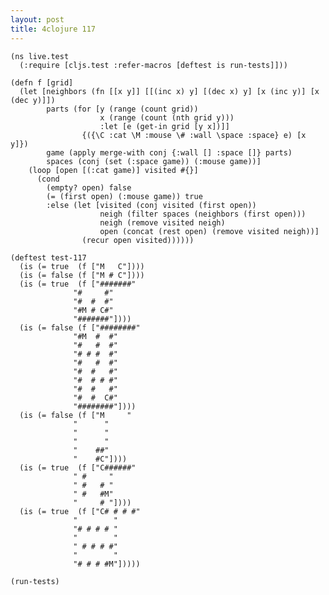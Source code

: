 ```yaml
---
layout: post
title: 4clojure 117
---
```


<pre><code class="language-klipse">(ns live.test
  (:require [cljs.test :refer-macros [deftest is run-tests]]))
  
(defn f [grid]
  (let [neighbors (fn [[x y]] [[(inc x) y] [(dec x) y] [x (inc y)] [x (dec y)]])
        parts (for [y (range (count grid))
                    x (range (count (nth grid y)))
                    :let [e (get-in grid [y x])]]
                {({\C :cat \M :mouse \# :wall \space :space} e) [x y]})
        game (apply merge-with conj {:wall [] :space []} parts)
        spaces (conj (set (:space game)) (:mouse game))]
    (loop [open [(:cat game)] visited #{}]
      (cond
        (empty? open) false
        (= (first open) (:mouse game)) true
        :else (let [visited (conj visited (first open))
                    neigh (filter spaces (neighbors (first open)))
                    neigh (remove visited neigh)
                    open (concat (rest open) (remove visited neigh))]
                (recur open visited))))))

(deftest test-117
  (is (= true  (f ["M   C"])))
  (is (= false (f ["M # C"])))
  (is (= true  (f ["#######"
              "#     #"
              "#  #  #"
              "#M # C#"
              "#######"])))
  (is (= false (f ["########"
              "#M  #  #"
              "#   #  #"
              "# # #  #"
              "#   #  #"
              "#  #   #"
              "#  # # #"
              "#  #   #"
              "#  #  C#"
              "########"])))
  (is (= false (f ["M     "
              "      "
              "      "
              "      "
              "    ##"
              "    #C"])))
  (is (= true  (f ["C######"
              " #     "
              " #   # "
              " #   #M"
              "     # "])))
  (is (= true  (f ["C# # # #"
              "        "
              "# # # # "
              "        "
              " # # # #"
              "        "
              "# # # #M"]))))
  
(run-tests)
</code></pre>
